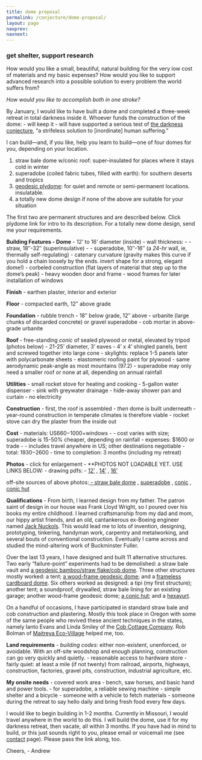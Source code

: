 ```yaml
---
title: dome proposal
permalink: /conjecture/dome-proposal/
layout: page
navprev: 
navnext: 
---
```


### get shelter, support research

How would you like a small, beautiful, natural building for the very low cost of materials and my basic expenses? How would you like to support advanced research into a possible solution to every problem the world suffers from?

*How would you like to accomplish both in one stroke?*

By January, I would like to have built a dome and completed a three-week retreat in total darkness inside it. Whoever funds the construction of the dome:
    - will keep it
    - will have supported a serious test of [the darkness conjecture](/conjecture/), “a strifeless solution to [inordinate] human suffering.”

I can build—and, if you like, help you learn to build—one of four domes for you, depending on your location.

1.  straw bale dome w/conic roof: super-insulated for places where it stays cold in winter
2.  superadobe (coiled fabric tubes, filled with earth): for southern deserts and tropics
3.  [geodesic plydome](/geodesic-plydome): for quiet and remote or semi-permanent locations. insulatable.
4.  a totally new dome design if none of the above are suitable for your situation

The first two are permanent structures and are described below. Click plydome link for intro to its description. For a totally new dome design, send me your requirements.

**Building Features
    - Dome**
    - 12’ to 16’ diameter (inside)
    - wall thickness:
    - - straw, 18″-32″ (superinsulative)
    - - superadobe, 10″-16″ (a *24-hr* wall, ie, thermally self-regulating)
    - catenary curvature (gravity makes this curve if you hold a chain loosely by the ends. invert shape for a strong, elegant dome!)
    - corbeled construction (flat layers of material that step up to the dome’s peak)
    - heavy wooden door and frame
    - wood frames for later installation of windows

**Finish**
    - earthen plaster, interior and exterior

**Floor**
    - compacted earth, 12″ above grade

**Foundation**
    - rubble trench
    - 18″ below grade, 12″ above
    - urbanite (large chunks of discarded concrete) or gravel superadobe
    - cob mortar in above-grade urbanite

**Roof**
    - free-standing *conic* of sealed plywood or metal, elevated by tripod (photos below)
    - 21-25’ diameter, 3’ eaves
    - 4’ x 4’ shingled panels, bent and screwed together into large cone
    - skylights: replace 1-5 panels later with polycarbonate sheets
    - elastomeric roofing paint for plywood
    - same aerodynamic peak-angle as most mountains (97.2)
    - superadobe may only need a smaller roof or none at all, depending on annual rainfall

**Utilities**
    - small rocket stove for heating and cooking
    - 5-gallon water dispenser
    - sink with greywater drainage
    - hide-away shower pan and curtain
    - no electricity

**Construction**
    - first, the roof is assembled
    - *then* dome is built underneath
    - year-round construction in temperate climates is therefore viable
    - rocket stove can dry the plaster from the inside out

**Cost**
    - materials: US$660-$1000+windows
    - - cost varies with size; superadobe is 15-50% cheaper, depending on rainfall
    - expenses: $1600 or trade
    - - includes travel anywhere in US; other destinations negotiable
    - total: $1930-$2600
    - time to completion: 3 months (including my retreat)

**Photos**
    - click for enlargement
    - **PHOTOS NOT LOADABLE YET. USE LINKS BELOW:
    - drawing pdfs:
    - [12’](https://andrewdurham.shutterfly.com/314) , [14’](https://andrewdurham.shutterfly.com/314#318) , [16’](https://andrewdurham.shutterfly.com/314#316)

off-site sources of above photos:[
    - straw bale dome](https://www.flickr.com/photos/11556025@N08/1127865106/in/photostream/) , [superadobe](https://calearth.org/building-designs/emergency-sandbag-shelter.html) , [conic](https://conicshelter.com/) , [conic hut](https://andrewdurham.shutterfly.com/8)

**Qualifications**
    - From birth, I learned design from my father. The patron saint of design in our house was Frank Lloyd Wright, so I poured over his books my entire childhood. I learned craftsmanship from my dad and mom, our hippy artist friends, and an old, cantankerous ex-Boeing engineer named [Jack Nuckols](https://rockcreekmetalcraft.com/). This would lead me to lots of invention, designing, prototyping, tinkering, handyman work, carpentry and metalworking, and several bouts of conventional construction. Eventually I came across and studied the mind-altering work of Buckminster Fuller.

Over the last 13 years, I have designed and built 11 alternative structures. Two early “failure-point” experiments had to be demolished: a straw bale vault and [a geodesic bamboo/straw flake/cob dome](https://andrewdurham.shutterfly.com/271). Three other structures mostly worked: a tent; [a wood-frame geodesic dome](https://andrewdurham.shutterfly.com/128); and a [frameless cardboard dome](https://andrewdurham.shutterfly.com/72). Six others worked as designed: a tipi (my first structure); another tent; a soundproof, drywalled, straw bale lining for an existing garage; another wood-frame geodesic dome; [a conic hut](https://andrewdurham.shutterfly.com/8); and a [hexayurt](https://andrewdurham.com/2009/07/design-bonanza/).

On a handful of occasions, I have participated in standard straw bale and cob construction and plastering. Mostly this took place in Oregon with some of the same people who revived these ancient techniques in the states, namely Ianto Evans and Linda Smiley of the [Cob Cottage Company](https://cobcottage.com/). Rob Bolman of [Maitreya Eco-Village](https://www.maitreyaecovillage.org/) helped me, too.

**Land requirements**
    - *building codes*: either non-existent, unenforced, or avoidable. With an off-site woodshop and enough planning, construction can go very quickly and quietly.
    - reasonable access to hardware store
    - fairly quiet: at least a mile (if not twenty) from railroad, airports, highways, construction, factories, gravel pits, construction, industrial agriculture, etc.

**My onsite needs**
    - covered work area
    - bench, saw horses, and basic hand and power tools.
    - for superadobe, a reliable sewing machine
    - simple shelter and a bicycle
    - someone with a vehicle to fetch materials
    - someone during the retreat to say hello daily and bring fresh food every few days.

I would like to begin building in 1-2 months. Currently in Missouri, I would travel anywhere in the world to do this. I will build the dome, use it for my darkness retreat, then vacate, all within 3 months. If you have had in mind to build, or this just sounds right to you, please email or voicemail me (see [contact](/about#contact) page). Please pass the link along, too.

Cheers,
    - Andrew


